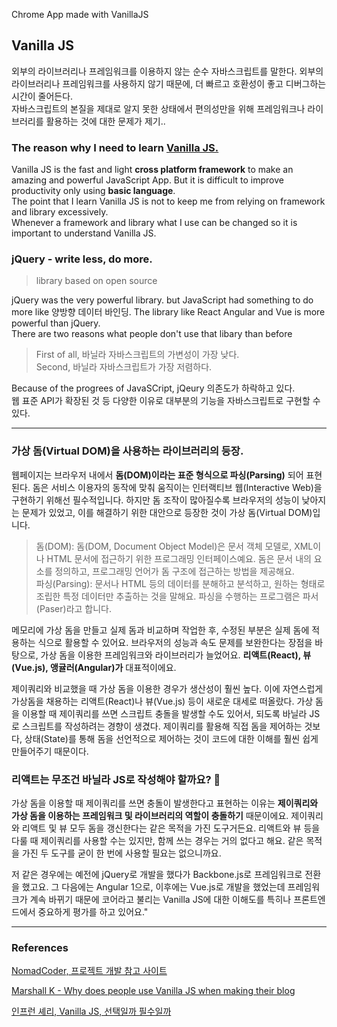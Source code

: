 Chrome App made with VanillaJS

## Vanilla JS

외부의 라이브러리나 프레임워크를 이용하지 않는 순수 자바스크립트를 말한다. 외부의 라이브러리나 프레임워크를 사용하지 않기 때문에, 더 빠르고 호환성이 좋고 디버그하는 시간이 줄어든다.<br />
자바스크립트의 본질을 제대로 알지 못한 상태에서 편의성만을 위해 프레임워크나 라이브러리를 활용하는 것에 대한 문제가 제기..

### The reason why I need to learn [Vanilla JS.](http://vanilla-js.com/)

Vanilla JS is the fast and light **cross platform framework** to make an amazing and powerful JavaScript App. But it is difficult to improve productivity only using **basic language**.<br />
The point that I learn Vanilla JS is not to keep me from relying on framework and library excessively.<br />
Whenever a framework and library what I use can be changed so it is important to understand Vanilla JS.


<!-- 바닐라 JS는 놀랍고 강력한 자바스크립트 앱을 만들기 위한 빠르고 가벼운 크로스 플랫폼 프레임워크다. 하지만, 기본 언어만으로 높은 생산성을 달성하는 것은 쉽지 않다.

프레임워크나 라이브러리를 무조건 금지하자는 의미가 아니라, 거기에 지나치게 의존하지 말자는 것이 핵심이다.

프레임워크나 라이브러리는 언제든 바뀔 수 있으므로 바닐라 JS에 대한 이해를 중요하게 생각하는 거예요. -->


### jQuery - write less, do more.

>library based on open source

jQuery was the very powerful library. but JavaScript had something to do more like 양방향 데이터 바인딩. The library like React Angular and Vue is more powerful than jQuery.<br />
There are two reasons what people don't use that libary than before

>First of all, 바닐라 자바스크립트의 가변성이 가장 낮다.<br />
Second, 바닐라 자바스크립트가 가장 저렴하다.

Because of the progrees of JavaSCript, jQeury 의존도가 하락하고 있다.<br />
웹 표준 API가 확장된 것 등 다양한 이유로 대부분의 기능을 자바스크립트로 구현할 수 있다.

***

### 가상 돔(Virtual DOM)을 사용하는 라이브러리의 등장.

웹페이지는 브라우저 내에서 **돔(DOM)이라는 표준 형식으로 파싱(Parsing)** 되어 표현된다. 돔은 서비스 이용자의 동작에 맞춰 움직이는 인터랙티브 웹(Interactive Web)을 구현하기 위해선 필수적입니다. 하지만 돔 조작이 많아질수록 브라우저의 성능이 낮아지는 문제가 있었고, 이를 해결하기 위한 대안으로 등장한 것이 가상 돔(Virtual DOM)입니다.

>돔(DOM): 돔(DOM, Document Object Model)은 문서 객체 모델로, XML이나 HTML 문서에 접근하기 위한 프로그래밍 인터페이스예요. 돔은 문서 내의 요소를 정의하고, 프로그래밍 언어가 돔 구조에 접근하는 방법을 제공해요.<br/>
파싱(Parsing): 문서나 HTML 등의 데이터를 분해하고 분석하고, 원하는 형태로 조립한 특정 데이터만 추출하는 것을 말해요. 파싱을 수행하는 프로그램은 파서(Paser)라고 합니다.

메모리에 가상 돔을 만들고 실제 돔과 비교하며 작업한 후, 수정된 부분은 실제 돔에 적용하는 식으로 활용할 수 있어요. 브라우저의 성능과 속도 문제를 보완한다는 장점을 바탕으로, 가상 돔을 이용한 프레임워크와 라이브러리가 늘었어요. **리액트(React), 뷰(Vue.js), 앵귤러(Angular)가** 대표적이에요.

제이쿼리와 비교했을 때 가상 돔을 이용한 경우가 생산성이 훨씬 높다. 이에 자연스럽게 가상돔을 채용하는 리액트(React)나 뷰(Vue.js) 등이 새로운 대세로 떠올랐다. 가상 돔을 이용할 때 제이쿼리를 쓰면 스크립트 충돌을 발생할 수도 있어서, 되도록 바닐라 JS로 스크립트를 작성하려는 경향이 생겼다. 제이쿼리를 활용해 직접 돔을 제어하는 것보다, 상태(State)를 통해 돔을 선언적으로 제어하는 것이 코드에 대한 이해를 훨씬 쉽게 만들어주기 때문이다.

### 리액트는 무조건 바닐라 JS로 작성해야 할까요? 🤔

가상 돔을 이용할 때 제이쿼리를 쓰면 충돌이 발생한다고 표현하는 이유는 __제이쿼리와 가상 돔을 이용하는 프레임워크 및 라이브러리의 역할이 충돌하기__ 때문이에요. 제이쿼리와 리액트 및 뷰 모두 돔을 갱신한다는 같은 목적을 가진 도구거든요. 리액트와 뷰 등을 다룰 때 제이쿼리를 사용할 수는 있지만, 함께 쓰는 경우는 거의 없다고 해요. 같은 목적을 가진 두 도구를 굳이 한 번에 사용할 필요는 없으니까요.

저 같은 경우에는 예전에 jQuery로 개발을 했다가 Backbone.js로 프레임워크로 전환을 했고요. 그 다음에는 Angular 1으로, 이후에는 Vue.js로 개발을 했었는데 프레임워크가 계속 바뀌기 때문에 코어라고 불리는 Vanilla JS에 대한 이해도를 특히나 프론트엔드에서 중요하게 평가를 하고 있어요."

* * *

### References

[NomadCoder, 프로젝트 개발 참고 사이트](https://nomadcoders.co/javascript-for-beginners/lobby)

[Marshall K - Why does people use Vanilla JS when making their blog](https://marshallku.com/web/%EC%99%9C-%EB%B8%94%EB%A1%9C%EA%B7%B8%EC%97%90-vanilla-js%EB%A5%BC-%EC%82%AC%EC%9A%A9%ED%96%88%EB%82%98)

[인프런 셰리, Vanilla JS, 선택일까 필수일까](https://www.inflearn.com/pages/infmation-56-20221115)

